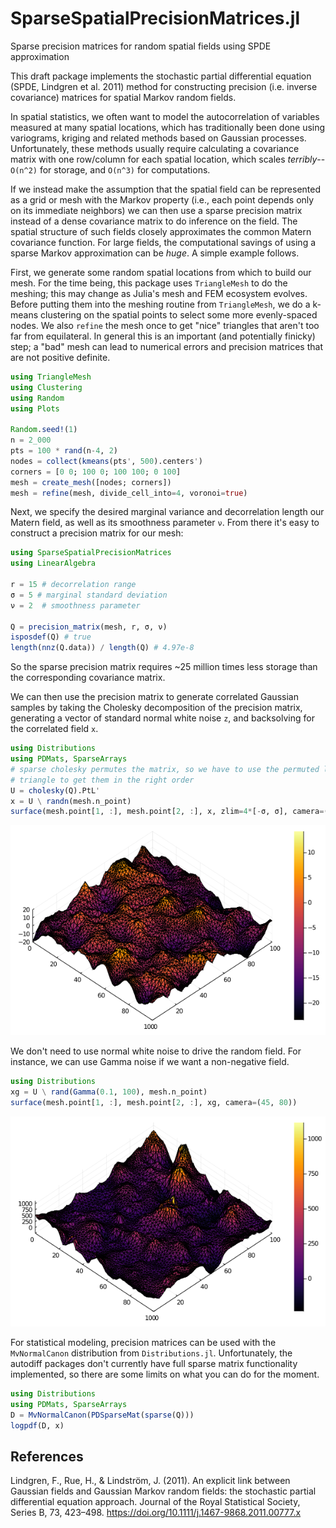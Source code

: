 # SparseSpatialPrecisionMatrices.jl
Sparse precision matrices for random spatial fields using SPDE approximation

This draft package implements the stochastic partial differential equation (SPDE, Lindgren et al. 2011) method for constructing precision (i.e. inverse covariance) matrices for spatial Markov random fields.

In spatial statistics, we often want to model the autocorrelation of variables measured at many spatial locations, which has traditionally been done using  variograms, kriging and related methods based on Gaussian processes. Unfortunately, these methods usually require calculating a covariance matrix with one row/column for each spatial location, which scales *terribly*--`O(n^2)` for storage, and `O(n^3)` for computations.

If we instead make the assumption that the spatial field can be represented as a
grid or mesh with the Markov property (i.e., each point depends only on its immediate neighbors) we can then use a sparse precision matrix instead of a dense covariance matrix to do inference on the field.  The spatial structure of such fields closely approximates the common Matern covariance function.  For large fields, the computational savings of using a sparse Markov approximation can be *huge*.  A simple example follows.

First, we generate some random spatial locations from which to build our mesh. For the time being, this package uses `TriangleMesh` to do the meshing; this may change as Julia's mesh and FEM ecosystem evolves. Before putting them into the meshing routine from `TriangleMesh`, we do a k-means clustering on the spatial points to select some more evenly-spaced nodes.  We also `refine` the mesh once to get "nice" triangles that aren't too far from equilateral.  In general this is an important (and potentially finicky) step; a "bad" mesh can lead to numerical errors and precision matrices that are not positive definite.
```julia
using TriangleMesh
using Clustering
using Random
using Plots

Random.seed!(1)
n = 2_000
pts = 100 * rand(n-4, 2)
nodes = collect(kmeans(pts', 500).centers')
corners = [0 0; 100 0; 100 100; 0 100]
mesh = create_mesh([nodes; corners])
mesh = refine(mesh, divide_cell_into=4, voronoi=true)
```
Next, we specify the desired marginal variance and decorrelation length our Matern field, as well as its smoothness parameter `ν`.  From there it's easy to construct a precision matrix for our mesh:

```julia
using SparseSpatialPrecisionMatrices
using LinearAlgebra

r = 15 # decorrelation range
σ = 5 # marginal standard deviation
ν = 2  # smoothness parameter

Q = precision_matrix(mesh, r, σ, ν)
isposdef(Q) # true
length(nnz(Q.data)) / length(Q) # 4.97e-8
```
So the sparse precision matrix requires ~25 million times less storage than the corresponding covariance matrix.

We can then use the precision matrix to generate correlated Gaussian samples
by taking the Cholesky decomposition of the precision matrix, generating a vector of standard normal white noise `z`, and backsolving for the correlated field `x`.

```julia
using Distributions
using PDMats, SparseArrays
# sparse cholesky permutes the matrix, so we have to use the permuted lower
# triangle to get them in the right order
U = cholesky(Q).PtL'
x = U \ randn(mesh.n_point)
surface(mesh.point[1, :], mesh.point[2, :], x, zlim=4*[-σ, σ], camera=(45, 80))
```

![Random Gaussian Markov random field](Gaussian_MRF.png)

We don't need to use normal white noise to drive the random field.  For instance, we can use Gamma noise if we want a non-negative field.

```julia
using Distributions
xg = U \ rand(Gamma(0.1, 100), mesh.n_point)
surface(mesh.point[1, :], mesh.point[2, :], xg, camera=(45, 80))
```

![Random Gamma Markov random field](Gamma_MRF.png)


For statistical modeling, precision matrices can be used with the `MvNormalCanon` distribution from `Distributions.jl`.  Unfortunately, the autodiff packages don't currently have full sparse matrix functionality implemented, so there are some limits on what you can do for the moment.

```julia
using Distributions
using PDMats, SparseArrays
D = MvNormalCanon(PDSparseMat(sparse(Q)))
logpdf(D, x)
```

## References

Lindgren, F., Rue, H., & Lindström, J. (2011). An explicit link between Gaussian fields and Gaussian Markov random fields: the stochastic partial differential equation approach. Journal of the Royal Statistical Society, Series B, 73, 423–498. https://doi.org/10.1111/j.1467-9868.2011.00777.x
